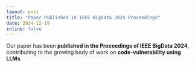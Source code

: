 ```yaml
---
layout: post
title: "Paper Published in IEEE BigData 2024 Proceedings"
date: 2024-12-19
inline: false
---
```


Our paper has been **published in the Proceedings of IEEE BigData 2024**, contributing to the growing body of work on **code-vulnerability using LLMs**.
